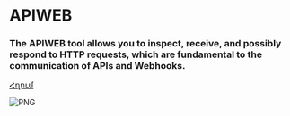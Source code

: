 # APIWEB
### The APIWEB tool allows you to inspect, receive, and possibly respond to HTTP requests, which are fundamental to the communication of APIs and Webhooks.

[Հղում](https://url.am)

![PNG](https://url.png "IMG NAME")
